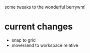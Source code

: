 some tweaks to the wonderful berrywm!

# current changes
- snap to grid
- move/send to workspace relative
